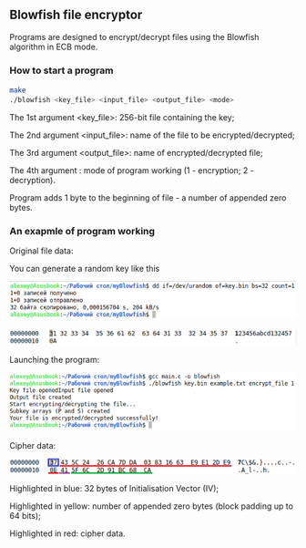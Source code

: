 ## Blowfish file encryptor

Programs are designed to encrypt/decrypt files using the Blowfish algorithm in ECB mode.

### How to start a program

```bash
make
./blowfish <key_file> <input_file> <output_file> <mode>
```
The 1st argument <key_file>: 256-bit file containing the key;

The 2nd argument <input_file>: name of the file to be encrypted/decrypted;

The 3rd argument <output_file>: name of encrypted/decrypted file;

The 4th argument <mode>: mode of program working (1 - encryption; 2 - decryption).

Program adds 1 byte to the beginning of file - a number of appended zero bytes.

### An exapmle of program working

Original file data:

You can generate a random key like this

![key_creating](images/key_creating.png)

![orig_data](images/orig_data.png)

Launching the program:

![start](images/start.png)

Cipher data:

![cipher_data](images/cipher_data.png)

Highlighted in blue: 32 bytes of Initialisation Vector (IV);

Highlighted in yellow: number of appended zero bytes (block padding up to 64 bits);

Highlighted in red: cipher data.


